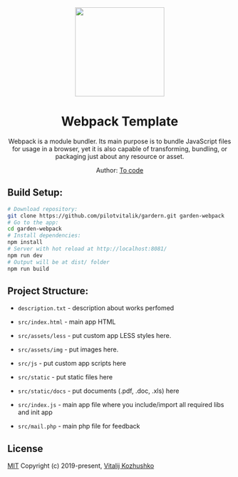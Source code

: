 <div align="center">
  <a href="https://github.com/webpack/webpack">
    <img width="200" height="200" src="https://webpack.js.org/assets/icon-square-big.svg">
  </a>
  <h1>Webpack Template</h1>
  <p>
    Webpack is a module bundler. Its main purpose is to bundle JavaScript files for usage in a browser, yet it is also capable of transforming, bundling, or packaging just about any resource or asset.
  </p>
  <p>Author: <a href="http://portfoliovitalij.ru/" target="_blank">To code</a></p>
</div>

## Build Setup:
``` bash
# Download repository:
git clone https://github.com/pilotvitalik/gardern.git garden-webpack
# Go to the app:
cd garden-webpack
# Install dependencies:
npm install
# Server with hot reload at http://localhost:8081/
npm run dev
# Output will be at dist/ folder
npm run build
```
## Project Structure:
* `description.txt` - description about works perfomed

* `src/index.html` - main app HTML
* `src/assets/less` - put custom app LESS styles here.
* `src/assets/img` - put images here.
* `src/js` - put custom app scripts here
* `src/static` - put static files here
* `src/static/docs` - put documents (.pdf, .doc, .xls) here
* `src/index.js` - main app file where you include/import all required libs and init app
* `src/mail.php` - main php file for feedback

## License
[MIT](./LICENSE)
Copyright (c) 2019-present, [Vitalij Kozhushko](https://github.com/pilotvitalik)